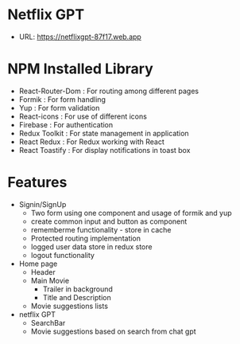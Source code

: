 # Netflix GPT

- URL: https://netflixgpt-87f17.web.app

# NPM Installed Library

- React-Router-Dom : For routing among different pages
- Formik : For form handling
- Yup : For form validation
- React-icons : For use of different icons
- Firebase : For authentication
- Redux Toolkit : For state management in application
- React Redux : For Redux working with React
- React Toastify : For display notifications in toast box

# Features

- Signin/SignUp
  - Two form using one component and usage of formik and yup
  - create common input and button as component
  - rememberme functionality - store in cache
  - Protected routing implementation
  - logged user data store in redux store
  - logout functionality
- Home page
  - Header
  - Main Movie
    - Trailer in background
    - Title and Description
  - Movie suggestions lists
- netflix GPT
  - SearchBar
  - Movie suggestions based on search from chat gpt
